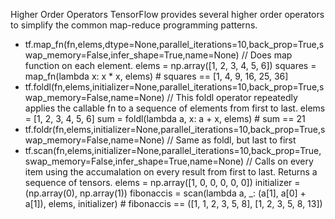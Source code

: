 Higher Order Operators
TensorFlow provides several higher order operators to simplify the common map-reduce programming patterns.
* tf.map_fn(fn,elems,dtype=None,parallel_iterations=10,back_prop=True,swap_memory=False,infer_shape=True,name=None)
	// Does map function on each element.
		elems = np.array([1, 2, 3, 4, 5, 6])
		squares = map_fn(lambda x: x * x, elems)
		# squares == [1, 4, 9, 16, 25, 36]
* tf.foldl(fn,elems,initializer=None,parallel_iterations=10,back_prop=True,swap_memory=False,name=None) 
	// This foldl operator repeatedly applies the callable fn to a sequence of elements from first to last. 
		elems = [1, 2, 3, 4, 5, 6]
		sum = foldl(lambda a, x: a + x, elems)
		# sum == 21
* tf.foldr(fn,elems,initializer=None,parallel_iterations=10,back_prop=True,swap_memory=False,name=None)
	// Same as foldl, but last to first
* tf.scan(fn,elems,initializer=None,parallel_iterations=10,back_prop=True,swap_memory=False,infer_shape=True,name=None)
	// Calls on every item using the accumalation on every result from first to last. Returns a sequence of tensors.
		elems = np.array([1, 0, 0, 0, 0, 0])
		initializer = (np.array(0), np.array(1))
		fibonaccis = scan(lambda a, _: (a[1], a[0] + a[1]), elems, initializer)
		# fibonaccis == ([1, 1, 2, 3, 5, 8], [1, 2, 3, 5, 8, 13])